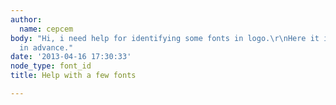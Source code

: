 ```yaml
---
author:
  name: cepcem
body: "Hi, i need help for identifying some fonts in logo.\r\nHere it is:\r\n<img>[[http://sphotos-e.ak.fbcdn.net/hphotos-ak-prn1/542494_254446181321540_125868106_n.jpg]]<img>\r\n\r\nThanks
  in advance."
date: '2013-04-16 17:30:33'
node_type: font_id
title: Help with a few fonts

---
```

